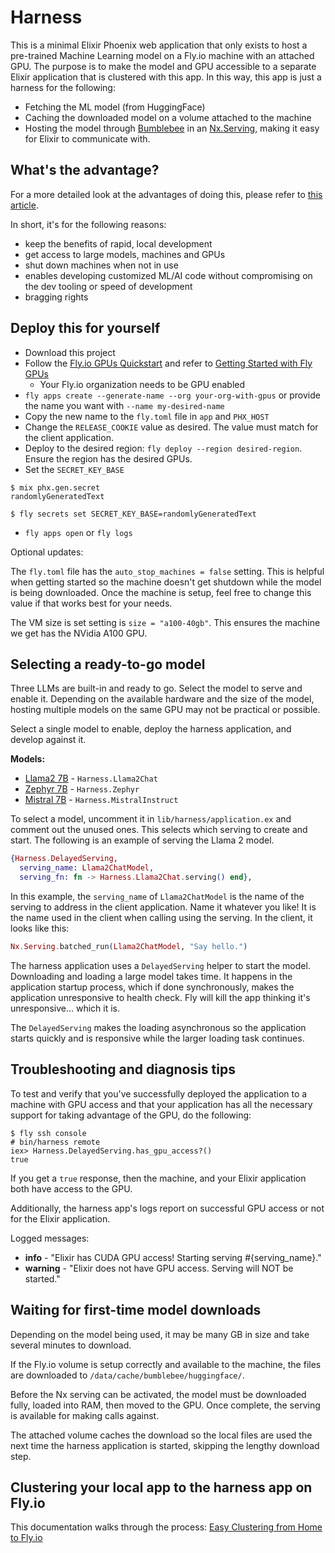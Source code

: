# Harness

This is a minimal Elixir Phoenix web application that only exists to host a pre-trained Machine Learning model on a Fly.io machine with an attached GPU. The purpose is to make the model and GPU accessible to a separate Elixir application that is clustered with this app. In this way, this app is just a harness for the following:

- Fetching the ML model (from HuggingFace)
- Caching the downloaded model on a volume attached to the machine
- Hosting the model through [Bumblebee](https://github.com/elixir-nx/bumblebee) in an [Nx.Serving](https://hexdocs.pm/nx/Nx.Serving.html), making it easy for Elixir to communicate with.

## What's the advantage?

For a more detailed look at the advantages of doing this, please refer to [this article](!!!!).

In short, it's for the following reasons:

- keep the benefits of rapid, local development
- get access to large models, machines and GPUs
- shut down machines when not in use
- enables developing customized ML/AI code without compromising on the dev tooling or speed of development
- bragging rights

## Deploy this for yourself

- Download this project
- Follow the [Fly.io GPUs Quickstart](https://fly.io/docs/gpus/gpu-quickstart/) and refer to [Getting Started with Fly GPUs](https://fly.io/docs/gpus/getting-started-gpus/)
  - Your Fly.io organization needs to be GPU enabled
- `fly apps create --generate-name --org your-org-with-gpus` or provide the name you want with `--name my-desired-name`
- Copy the new name to the `fly.toml` file in `app` and `PHX_HOST`
- Change the `RELEASE_COOKIE` value as desired. The value must match for the client application.
- Deploy to the desired region: `fly deploy --region desired-region`. Ensure the region has the desired GPUs.
- Set the `SECRET_KEY_BASE`
```
$ mix phx.gen.secret
randomlyGeneratedText

$ fly secrets set SECRET_KEY_BASE=randomlyGeneratedText
```
- `fly apps open` or `fly logs`

Optional updates:

The `fly.toml` file has the `auto_stop_machines = false` setting. This is helpful when getting started so the machine doesn't get shutdown while the model is being downloaded. Once the machine is setup, feel free to change this value if that works best for your needs.

The VM size is set setting is `size = "a100-40gb"`. This ensures the machine we get has the NVidia A100 GPU.

## Selecting a ready-to-go model

Three LLMs are built-in and ready to go. Select the model to serve and enable it. Depending on the available hardware and the size of the model, hosting multiple models on the same GPU may not be practical or possible.

Select a single model to enable, deploy the harness application, and develop against it.

**Models:**

- [Llama2 7B](https://llama.meta.com/llama2/) - `Harness.Llama2Chat`
- [Zephyr 7B](https://zephyr-7b.net/) - `Harness.Zephyr`
- [Mistral 7B](https://docs.mistral.ai/) - `Harness.MistralInstruct`

To select a model, uncomment it in `lib/harness/application.ex` and comment out the unused ones. This selects which serving to create and start. The following is an example of serving the Llama 2 model.

```elixir
{Harness.DelayedServing,
  serving_name: Llama2ChatModel,
  serving_fn: fn -> Harness.Llama2Chat.serving() end},
```

In this example, the `serving_name` of `Llama2ChatModel` is the name of the serving to address in the client application. Name it whatever you like! It is the name used in the client when calling using the serving. In the client, it looks like this:

```elixir
Nx.Serving.batched_run(Llama2ChatModel, "Say hello.")
```

The harness application uses a `DelayedServing` helper to start the model. Downloading and loading a large model takes time. It happens in the application startup process, which if done synchronously, makes the application unresponsive to health check. Fly will kill the app thinking it's unresponsive... which it is.

The `DelayedServing` makes the loading asynchronous so the application starts quickly and is responsive while the larger loading task continues.

## Troubleshooting and diagnosis tips

To test and verify that you've successfully deployed the application to a
machine with GPU access and that your application has all the necessary support
for taking advantage of the GPU, do the following:

```
$ fly ssh console
# bin/harness remote
iex> Harness.DelayedServing.has_gpu_access?()
true
```

If you get a `true` response, then the machine, and your Elixir application both
have access to the GPU.

Additionally, the harness app's logs report on successful GPU access or not for
the Elixir application.

Logged messages:
- **info** - "Elixir has CUDA GPU access! Starting serving #{serving_name}."
- **warning** - "Elixir does not have GPU access. Serving will NOT be started."

## Waiting for first-time model downloads

Depending on the model being used, it may be many GB in size and take
several minutes to download.

If the Fly.io volume is setup correctly and available to the machine, the files
are downloaded to `/data/cache/bumblebee/huggingface/`.

Before the Nx serving can be activated, the model must be downloaded fully, loaded
into RAM, then moved to the GPU. Once complete, the serving is available for
making calls against.

The attached volume caches the download so the local files are used the next
time the harness application is started, skipping the lengthy download step.

## Clustering your local app to the harness app on Fly.io

This documentation walks through the process: [Easy Clustering from Home to Fly.io](https://fly.io/docs/elixir/advanced-guides/clustering-from-home-to-your-app-in-fly/)

